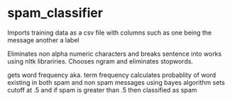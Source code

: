 # spam_classifier
Imports training data as a csv file with columns such as one being the message another a label

Eliminates non alpha numeric characters and breaks sentence into works using nltk librariries. Chooses ngram and eliminates stopwords.

gets word frequency aka. term frequency
calculates probablity of word existing in both spam and non spam messages using bayes algorithm
sets cutoff at .5 and if spam is greater than .5 then classified as spam
